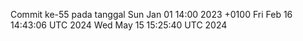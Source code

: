 Commit ke-55 pada tanggal Sun Jan 01 14:00 2023 +0100
Fri Feb 16 14:43:06 UTC 2024
Wed May 15 15:25:40 UTC 2024
